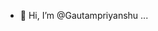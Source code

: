 - 👋 Hi, I’m @Gautampriyanshu
 ...

<!---
Gautampriyanshu/Gautampriyanshu is a ✨ special ✨ repository because its `README.md` (this file) appears on your GitHub profile.
You can click the Preview link to take a look at your changes.
--->
